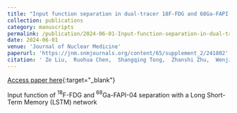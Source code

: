 ```yaml
---
title: "Input function separation in dual-tracer 18F-FDG and 68Ga-FAPI-04 single dynamic PET session using a recurrent neural network"
collection: publications
category: manuscripts
permalink: /publication/2024-06-01-Input-function-separation-in-dual-tracer-18F-FDG-and-68Ga-FAPI-04-single-dynamic-PET-session-using-a-recurrent-neural-network
date: 2024-06-01
venue: 'Journal of Nuclear Medicine'
paperurl: 'https://jnm.snmjournals.org/content/65/supplement_2/241802'
citation: ' Ze Liu,  Ruohua Chen,  Shangqing Tong,  Zhanshi Zhu,  Wenjian Gu,  Wuwei Ren,  Jianjun Liu,  Yun Zhou, &quot;Input function separation in dual-tracer 18F-FDG and 68Ga-FAPI-04 single dynamic PET session using a recurrent neural network.&quot; Journal of Nuclear Medicine, 2024.'
---
```

[Access paper here](https://jnm.snmjournals.org/content/65/supplement_2/241802){:target="_blank"}

Input function of $^{18}$F-FDG and $^{68}$Ga-FAPI-04 separation with a Long Short-Term Memory (LSTM) network